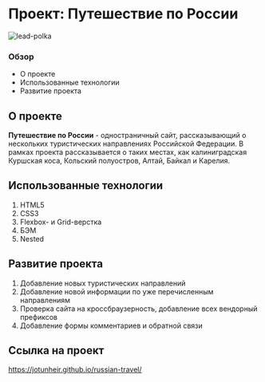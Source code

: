 # Проект: Путешествие по России

![lead-polka](https://user-images.githubusercontent.com/124284407/226876238-ec442905-916e-4e3e-90dd-7c55d9fec75a.jpg)


### Обзор
* О проекте
* Использованные технологии
* Развитие проекта

## **О проекте**

**Путешествие по России** - одностраничный сайт, рассказывающий о нескольких туристических направлениях Российской Федерации. В рамках проекта рассказывается о таких местах, как калиниградская Куршская коса, Кольский полуостров, Алтай, Байкал и Карелия.

## **Использованные технологии**

1. HTML5  
2. CSS3  
3. Flexbox- и Grid-верстка  
4. БЭМ  
5. Nested  

## **Развитие проекта**

1. Добавление новых туристических направлений  
2. Добавление новой информации по уже перечисленным направлениям  
3. Проверка сайта на кроссбраузерность, добавление всех вендорный префиксов  
4. Добавление формы комментариев и обратной связи

## **Ссылка на проект**
https://jotunheir.github.io/russian-travel/
